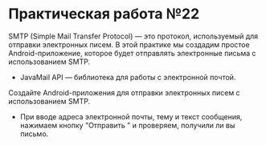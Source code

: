 # Практическая работа №22

SMTP (Simple Mail Transfer Protocol) — это протокол, используемый для отправки электронных писем. В этой практике мы создадим простое Android-приложение, которое будет отправлять электронные письма с использованием SMTP.

* JavaMail API — библиотека для работы с электронной почтой.

Создайте Android-приложения для отправки электронных писем с использованием SMTP.

* При вводе адреса электронной почты, тему и текст сообщения, нажимаем кнопку "Отправить " и проверяем, получили ли вы письмо.
